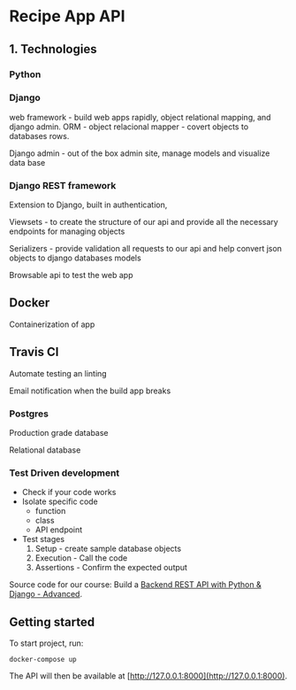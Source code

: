 # Recipe App API

## 1. Technologies

### Python

### Django

web framework - build web apps rapidly, object relational mapping, and django admin. ORM - object relacional mapper - covert objects to databases rows.

Django admin - out of the box admin site, manage models and visualize data base

### Django REST framework

Extension to Django, built in authentication, 

Viewsets -  to create the structure of our api and provide all the necessary endpoints for managing objects

Serializers - provide validation all requests to our api and help convert json objects to django databases models

Browsable api to test the web app

## Docker

Containerization of app 

## Travis CI

Automate testing an linting

Email notification when the build app breaks

### Postgres

Production grade database

Relational database

### Test Driven development

- Check if your code works
- Isolate specific code
    - function
    - class
    - API endpoint
- Test stages
    1. Setup - create sample database objects
    2. Execution  -  Call the code
    3. Assertions - Confirm the expected output

Source code for our course: Build a [Backend REST API with Python & Django - Advanced](http://londonapp.dev/django-python-advanced).

## Getting started

To start project, run:

```
docker-compose up
```

The API will then be available at [http://127.0.0.1:8000](http://127.0.0.1:8000).

